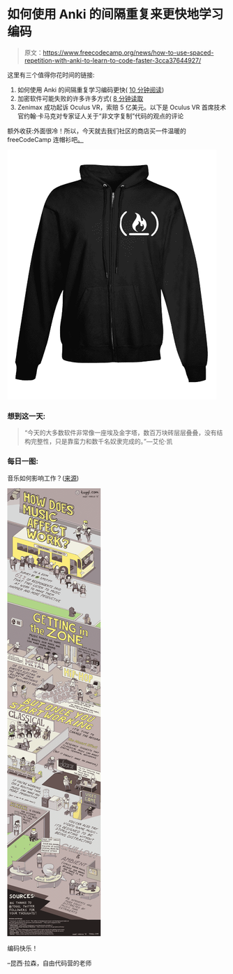 # 如何使用 Anki 的间隔重复来更快地学习编码

> 原文：<https://www.freecodecamp.org/news/how-to-use-spaced-repetition-with-anki-to-learn-to-code-faster-3cca37644927/>

这里有三个值得你花时间的链接:

1.  如何使用 Anki 的间隔重复学习编码更快( [10 分钟阅读](http://bit.ly/2k9TsA8))
2.  加密软件可能失败的许多许多方式( [8 分钟读取](http://bit.ly/2jFLoZj)
3.  Zenimax 成功起诉 Oculus VR，索赔 5 亿美元。以下是 Oculus VR 首席技术官约翰·卡马克对专家证人关于“非文字复制”代码的观点的评论

额外收获:外面很冷！所以，今天就去我们社区的商店买一件温暖的 freeCodeCamp 连帽衫吧[。](http://bit.ly/2k9Sns8)

![5cDlXjM50Z5N7D8a9jUAMoEyPKM9bm5pSM35](img/bcf33f29340446d43cd9db7434e83495.png)

### 想到这一天:

> “今天的大多数软件非常像一座埃及金字塔，数百万块砖层层叠叠，没有结构完整性，只是靠蛮力和数千名奴隶完成的。”—艾伦·凯

### 每日一图:

音乐如何影响工作？([来源](http://bit.ly/2kALZLg))

![-AylkQzCrdZAuBPf3RtOYYMx3AvsLqLjivGy](img/0bc3f2b37f390bdd74d027db7eafc326.png)

编码快乐！

–昆西·拉森，自由代码营的老师